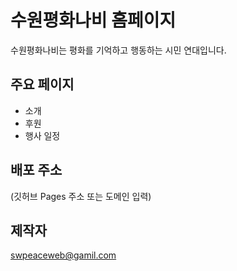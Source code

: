 # 수원평화나비 홈페이지
수원평화나비는 평화를 기억하고 행동하는 시민 연대입니다.

## 주요 페이지
- 소개
- 후원
- 행사 일정

## 배포 주소
(깃허브 Pages 주소 또는 도메인 입력)

## 제작자
swpeaceweb@gamil.com